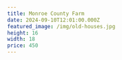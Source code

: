 ```yaml
---
title: Monroe County Farm
date: 2024-09-10T12:01:00.000Z
featured_image: /img/old-houses.jpg
height: 16
width: 18
price: 450
---
```

